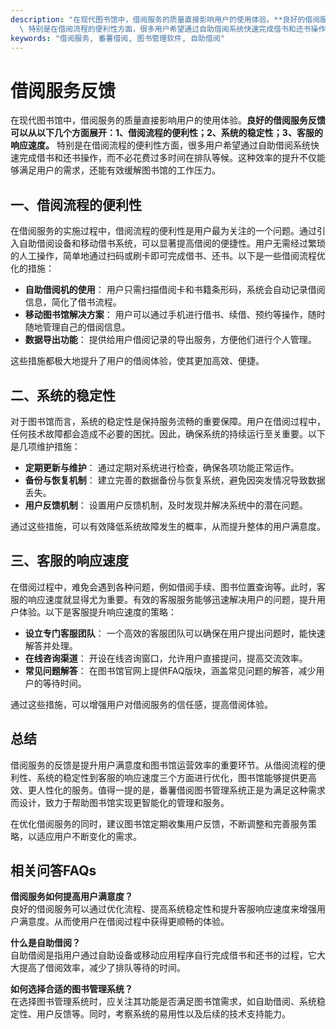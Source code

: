 ```yaml
---
description: "在现代图书馆中，借阅服务的质量直接影响用户的使用体验。**良好的借阅服务反馈可以从以下几个方面展开：1、借阅流程的便利性；2、系统的稳定性；3、客服的响应速度。**\
  \ 特别是在借阅流程的便利性方面，很多用户希望通过自助借阅系统快速完成借书和还书操作，而不必花费过多时间在排队等候。这种效率的提升不仅能够满足用户的需求，还能有效缓解图书馆的工作压力。"
keywords: "借阅服务, 番薯借阅, 图书管理软件, 自助借阅"
---
```

# 借阅服务反馈

在现代图书馆中，借阅服务的质量直接影响用户的使用体验。**良好的借阅服务反馈可以从以下几个方面展开：1、借阅流程的便利性；2、系统的稳定性；3、客服的响应速度。** 特别是在借阅流程的便利性方面，很多用户希望通过自助借阅系统快速完成借书和还书操作，而不必花费过多时间在排队等候。这种效率的提升不仅能够满足用户的需求，还能有效缓解图书馆的工作压力。

## 一、借阅流程的便利性

在借阅服务的实施过程中，借阅流程的便利性是用户最为关注的一个问题。通过引入自助借阅设备和移动借书系统，可以显著提高借阅的便捷性。用户无需经过繁琐的人工操作，简单地通过扫码或刷卡即可完成借书、还书。以下是一些借阅流程优化的措施：

- **自助借阅机的使用**： 用户只需扫描借阅卡和书籍条形码，系统会自动记录借阅信息，简化了借书流程。
- **移动图书馆解决方案**： 用户可以通过手机进行借书、续借、预约等操作，随时随地管理自己的借阅信息。
- **数据导出功能**： 提供给用户借阅记录的导出服务，方便他们进行个人管理。

这些措施都极大地提升了用户的借阅体验，使其更加高效、便捷。

## 二、系统的稳定性

对于图书馆而言，系统的稳定性是保持服务流畅的重要保障。用户在借阅过程中，任何技术故障都会造成不必要的困扰。因此，确保系统的持续运行至关重要。以下是几项维护措施：

- **定期更新与维护**： 通过定期对系统进行检查，确保各项功能正常运作。
- **备份与恢复机制**： 建立完善的数据备份与恢复系统，避免因突发情况导致数据丢失。
- **用户反馈机制**： 设置用户反馈机制，及时发现并解决系统中的潜在问题。

通过这些措施，可以有效降低系统故障发生的概率，从而提升整体的用户满意度。

## 三、客服的响应速度

在借阅过程中，难免会遇到各种问题，例如借阅手续、图书位置查询等。此时，客服的响应速度就显得尤为重要。有效的客服服务能够迅速解决用户的问题，提升用户体验。以下是客服提升响应速度的策略：

- **设立专门客服团队**： 一个高效的客服团队可以确保在用户提出问题时，能快速解答并处理。
- **在线咨询渠道**： 开设在线咨询窗口，允许用户直接提问，提高交流效率。
- **常见问题解答**： 在图书馆官网上提供FAQ版块，涵盖常见问题的解答，减少用户的等待时间。

通过这些措施，可以增强用户对借阅服务的信任感，提高借阅体验。

## 总结

借阅服务的反馈是提升用户满意度和图书馆运营效率的重要环节。从借阅流程的便利性、系统的稳定性到客服的响应速度三个方面进行优化，图书馆能够提供更高效、更人性化的服务。值得一提的是，番薯借阅图书管理系统正是为满足这种需求而设计，致力于帮助图书馆实现更智能化的管理和服务。

在优化借阅服务的同时，建议图书馆定期收集用户反馈，不断调整和完善服务策略，以适应用户不断变化的需求。

## 相关问答FAQs

**借阅服务如何提高用户满意度？**  
良好的借阅服务可以通过优化流程、提高系统稳定性和提升客服响应速度来增强用户满意度。从而使用户在借阅过程中获得更顺畅的体验。

**什么是自助借阅？**  
自助借阅是指用户通过自助设备或移动应用程序自行完成借书和还书的过程，它大大提高了借阅效率，减少了排队等待的时间。

**如何选择合适的图书管理系统？**  
在选择图书管理系统时，应关注其功能是否满足图书馆需求，如自助借阅、系统稳定性、用户反馈等。同时，考察系统的易用性以及后续的技术支持能力。
